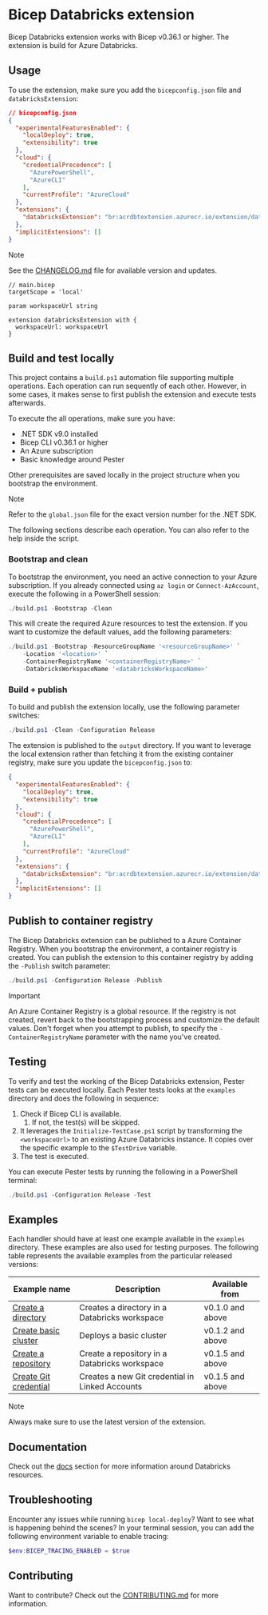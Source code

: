 # Bicep Databricks extension

Bicep Databricks extension works with Bicep v0.36.1 or higher. The extension is build
for Azure Databricks.

## Usage

To use the extension, make sure you add the `bicepconfig.json`
file and `databricksExtension`:

```json
// bicepconfig.json
{
  "experimentalFeaturesEnabled": {
    "localDeploy": true,
    "extensibility": true
  },
  "cloud": {
    "credentialPrecedence": [
      "AzurePowerShell",
      "AzureCLI"
    ],
    "currentProfile": "AzureCloud"
  },
  "extensions": {
    "databricksExtension": "br:acrdbtextension.azurecr.io/extension/databricks:v<version>"
  },
  "implicitExtensions": []
}
```

> [!NOTE]
> See the [CHANGELOG.md][00] file for available version and updates.

```bicep
// main.bicep
targetScope = 'local'

param workspaceUrl string

extension databricksExtension with { 
  workspaceUrl: workspaceUrl
}
```

## Build and test locally

This project contains a `build.ps1` automation file supporting multiple operations.
Each operation can run sequently of each other.
However, in some cases, it makes sense to first publish the extension
and execute tests afterwards.

To execute the all operations, make sure you have:

* .NET SDK v9.0 installed
* Bicep CLI v0.36.1 or higher
* An Azure subscription
* Basic knowledge around Pester

Other prerequisites are saved locally in the project structure when you
bootstrap the environment.

> [!NOTE]
> Refer to the `global.json` file for the exact version number for the .NET SDK.

The following sections describe each operation. You can also refer to the help
inside the script.

### Bootstrap and clean

To bootstrap the environment, you need an active connection to your Azure
subscription. If you already connected using `az login` or `Connect-AzAccount`,
execute the following in a PowerShell session:

```powershell
./build.ps1 -Bootstrap -Clean
```

This will create the required Azure resources to test the extension. If you
want to customize the default values, add the following parameters:

```powershell
./build.ps1 -Bootstrap -ResourceGroupName '<resourceGroupName>' `
    -Location '<location>' `
    -ContainerRegistryName '<containerRegistryName>' `
    -DatabricksWorkspaceName '<databricksWorkspaceName>'
```

### Build + publish

To build and publish the extension locally, use the following parameter switches:

```powershell
./build.ps1 -Clean -Configuration Release
```

The extension is published to the `output` directory. If you want to leverage the
local extension rather than fetching it from the existing container registry,
make sure you update the `bicepconfig.json` to:

```json
{
  "experimentalFeaturesEnabled": {
    "localDeploy": true,
    "extensibility": true
  },
  "cloud": {
    "credentialPrecedence": [
      "AzurePowerShell",
      "AzureCLI"
    ],
    "currentProfile": "AzureCloud"
  },
  "extensions": {
    "databricksExtension": "br:acrdbtextension.azurecr.io/extension/databricks:v<version>" // Change this to ./output/databricks-extension after publishing
  },
  "implicitExtensions": []
}
```

## Publish to container registry

The Bicep Databricks extension can be published to a Azure Container Registry. When
you bootstrap the environment, a container registry is created. You can publish the
extension to this container registry by adding the `-Publish` switch parameter:

```powershell
./build.ps1 -Configuration Release -Publish
```

> [!IMPORTANT]
> An Azure Container Registry is a global resource. If the registry is not created,
> revert back to the bootstrapping process and customize the default values.
> Don't forget when you attempt to publish, to specify the `-ContainerRegistryName`
> parameter with the name you've created.

## Testing

To verify and test the working of the Bicep Databricks extension, Pester tests
can be executed locally. Each Pester tests looks at the `examples` directory
and does the following in sequence:

1. Check if Bicep CLI is available.
   1. If not, the test(s) will be skipped.
2. It leverages the `Initialize-TestCase.ps1` script by transforming the
   `<workspaceUrl>` to an existing Azure Databricks instance. It copies
   over the specific example to the `$TestDrive` variable.
3. The test is executed.

You can execute Pester tests by running the following in a PowerShell terminal:

```powershell
./build.ps1 -Configuration Release -Test
```

## Examples

Each handler should have at least one example available in the `examples` directory.
These examples are also used for testing purposes. The following table represents
the available examples from the particular released versions:

| **Example name**            | **Description**                                 | **Available from** |
| --------------------------- | ----------------------------------------------- | ------------------ |
| [Create a directory][01]    | Creates a directory in a Databricks workspace   | v0.1.0 and above   |
| [Create basic cluster][02]  | Deploys a basic cluster                         | v0.1.2 and above   |
| [Create a repository][03]   | Create a repository in a Databricks workspace   | v0.1.5 and above   |
| [Create Git credential][04] | Creates a new Git credential in Linked Accounts | v0.1.5 and above   |

> [!NOTE]
> Always make sure to use the latest version of the extension.

## Documentation

Check out the [docs][05] section for more information around Databricks resources.

## Troubleshooting

Encounter any issues while running `bicep local-deploy`? Want to see what is
happening behind the scenes? In your terminal session, you can add the following
environment variable to enable tracing:

```powershell
$env:BICEP_TRACING_ENABLED = $true
```

## Contributing

Want to contribute? Check out the [CONTRIBUTING.md][06] for more information.

<!-- Link reference definitions -->
[00]: CHANGELOG.md
[01]: ./examples/workspace/directory.bicep
[02]: ./examples/compute/cluster.basic.bicep
[03]: ./examples/workspace/repo.basic.bicep
[04]: ./examples/workspace/gitCredential.bicep
[05]: ./docs/index.md
[06]: CONTRIBUTING.md
